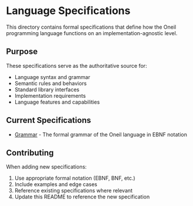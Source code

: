 # Language Specifications

This directory contains formal specifications that define how the Oneil
programming language functions on an implementation-agnostic level.

## Purpose

These specifications serve as the authoritative source for:
- Language syntax and grammar
- Semantic rules and behaviors
- Standard library interfaces
- Implementation requirements
- Language features and capabilities

## Current Specifications

- [Grammar](grammar.ebnf) - The formal grammar of the Oneil language in EBNF notation

## Contributing

When adding new specifications:
1. Use appropriate formal notation (EBNF, BNF, etc.)
2. Include examples and edge cases
3. Reference existing specifications where relevant
4. Update this README to reference the new specification 